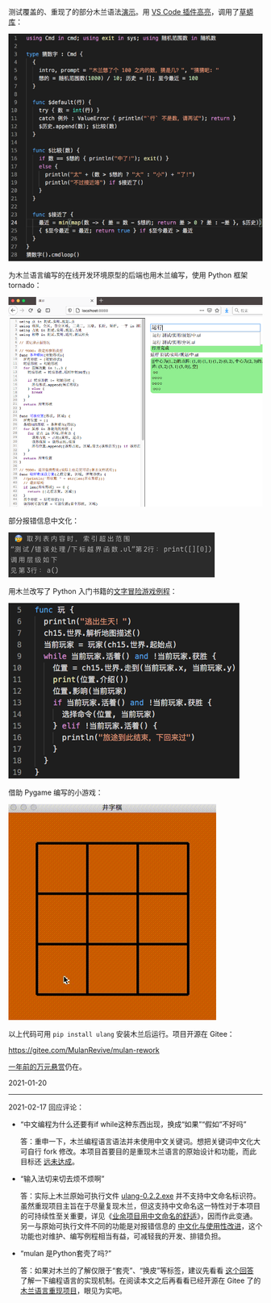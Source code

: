 
测试覆盖的、重现了的部分木兰语法[演示](https://gitee.com/MulanRevive/mulan-rework/tree/f8775de232b6a943d04b6aac8b95081c204ad4b7/%E6%B5%8B%E8%AF%95/%E6%89%8B%E5%B7%A5%E6%B5%8B%E8%AF%95/%E5%91%BD%E4%BB%A4%E8%A1%8C.ul)。用 [VS Code 插件高亮](https://marketplace.visualstudio.com/items?itemName=CodeInChinese.ulang)，调用了[草蟒库](https://pypi.org/project/grasspy-modules/)：

![演示](截图/2021-01-20_一岁.png)

为木兰语言编写的在线开发环境原型的后端也用木兰编写，使用 Python 框架 tornado：

![在线](截图/2021-01-20_在线.png)

部分报错信息中文化：

![报错](截图/2021-01-20_报错.png)

用木兰改写了 Python 入门书籍的[文字冒险游戏例程](https://zhuanlan.zhihu.com/p/345139002)：

![文字](截图/2021-01-20_文字.png)

借助 Pygame 编写的小游戏：

![井字棋](截图/2020-10-16_井字棋.gif)

以上代码可用 `pip install ulang` 安装木兰后运行。项目开源在 Gitee：

https://gitee.com/MulanRevive/mulan-rework

[一年前的万元悬赏](https://zhuanlan.zhihu.com/p/104001337)仍在。

2021-01-20

--------------

2021-02-17 回应评论：

- “中文编程为什么还要有if while这种东西出现，换成“如果”“假如”不好吗”

  答：重申一下，木兰编程语言语法并未使用中文关键词。想把关键词中文化大可自行 fork 修改。本项目首要目的是重现木兰语言的原始设计和功能，而此目标还 [远未达成](https://gitee.com/MulanRevive/mulan-rework/issues/I1SEU5)。

- “输入法切来切去烦不烦啊”

  答：实际上木兰原始可执行文件 [ulang-0.2.2.exe](https://github.com/MulanRevive/bounty/tree/master/%E5%8E%9F%E5%A7%8B%E8%B5%84%E6%96%99/%E5%8F%AF%E6%89%A7%E8%A1%8C%E6%96%87%E4%BB%B6) 并不支持中文命名标识符。虽然重现项目主旨在于尽量复现木兰，但这支持中文命名这一特性对于本项目的可持续性至关重要，详见《[业余项目用中文命名的舒适](https://zhuanlan.zhihu.com/p/261451253)》，因而作此变通。另一与原始可执行文件不同的功能是对报错信息的 [中文化与使用性改进](https://zhuanlan.zhihu.com/p/267686876)，这个功能也对维护、编写例程相当有益，可减轻我的开发、排错负担。

- “mulan 是Python套壳了吗?”

  答：如果对木兰的了解仅限于“套壳”、“换皮”等标签，建议先看看 [这个回答](https://www.zhihu.com/question/373711077/answer/1052597644) 了解一下编程语言的实现机制。在阅读本文之后再看看已经开源在 Gitee 了的 [木兰语言重现项目](https://gitee.com/MulanRevive/mulan-rework)，眼见为实吧。
